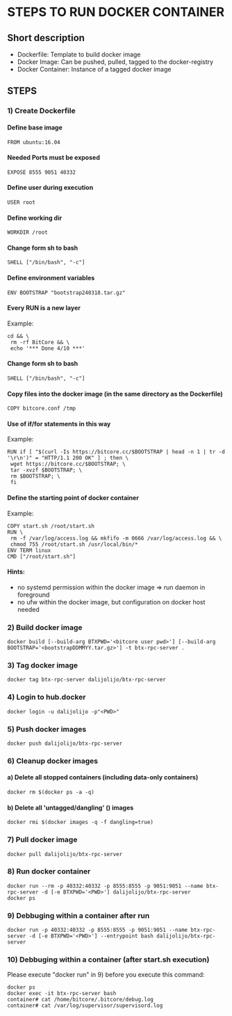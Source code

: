 # STEPS TO RUN DOCKER CONTAINER

## Short description
* Dockerfile: Template to build docker image
* Docker Image: Can be pushed, pulled, tagged to the docker-registry
* Docker Container: Instance of a tagged docker image


## STEPS
### 1) Create Dockerfile
#### Define base image
```FROM ubuntu:16.04```
#### Needed Ports must be exposed
```EXPOSE 8555 9051 40332```
#### Define user during execution
```USER root```
#### Define working dir
```WORKDIR /root```
#### Change form sh to bash 
```SHELL ["/bin/bash", "-c"]```
#### Define environment variables
```ENV BOOTSTRAP "bootstrap240318.tar.gz" ```
#### Every RUN is a new layer
Example:
```
cd && \
 rm -rf BitCore && \
 echo '*** Done 4/10 ***'
```
#### Change form sh to bash 
```SHELL ["/bin/bash", "-c"]```
#### Copy files into the docker image (in the same directory as the Dockerfile)
```COPY bitcore.conf /tmp```
#### Use of if/for statements in this way
Example:
```
RUN if [ "$(curl -Is https://bitcore.cc/$BOOTSTRAP | head -n 1 | tr -d '\r\n')" = "HTTP/1.1 200 OK" ] ; then \
 wget https://bitcore.cc/$BOOTSTRAP; \
 tar -xvzf $BOOTSTRAP; \
 rm $BOOTSTRAP; \
 fi
```
#### Define the starting point of docker container
Example:
```
COPY start.sh /root/start.sh
RUN \
 rm -f /var/log/access.log && mkfifo -m 0666 /var/log/access.log && \
 chmod 755 /root/start.sh /usr/local/bin/*
ENV TERM linux
CMD ["/root/start.sh"]
```
#### Hints:
- no systemd permission within the docker image => run daemon in foreground
- no ufw within the docker image, but configuration on docker host needed 


### 2) Build docker image
```
docker build [--build-arg BTXPWD='<bitcore user pwd>'] [--build-arg BOOTSTRAP='<bootstrapDDMMYY.tar.gz>'] -t btx-rpc-server .
```

### 3) Tag docker image
```
docker tag btx-rpc-server dalijolijo/btx-rpc-server
```

### 4) Login to hub.docker
```
docker login -u dalijolijo -p"<PWD>"
```

### 5) Push docker images
```
docker push dalijolijo/btx-rpc-server
```

### 6) Cleanup docker images
#### a) Delete all stopped containers (including data-only containers)
```
docker rm $(docker ps -a -q)
```
#### b) Delete all 'untagged/dangling' (<none>) images
```
docker rmi $(docker images -q -f dangling=true)
```

### 7) Pull docker image
```
docker pull dalijolijo/btx-rpc-server
```

### 8) Run docker container
```
docker run --rm -p 40332:40332 -p 8555:8555 -p 9051:9051 --name btx-rpc-server -d [-e BTXPWD='<PWD>'] dalijolijo/btx-rpc-server
docker ps
```

### 9) Debbuging within a container after run
```
docker run -p 40332:40332 -p 8555:8555 -p 9051:9051 --name btx-rpc-server -d [-e BTXPWD='<PWD>'] --entrypoint bash dalijolijo/btx-rpc-server
```

### 10) Debbuging within a container (after start.sh execution)
Please execute "docker run" in 9) before you execute this command:
```
docker ps
docker exec -it btx-rpc-server bash
container# cat /home/bitcore/.bitcore/debug.log
container# cat /var/log/supervisor/supervisord.log
```
